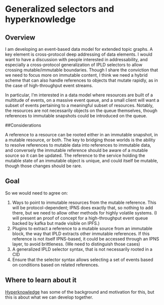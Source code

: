 
# Generalized selectors and hyperknowledge

## Overview

I am developing an event-based data model for extended topic graphs. A key element is cross-protocol deep addressing of data elements. I would want to have a discussion with people interested in addressability, and especially a cross-protocol generalization of IPLD selectors to allow crossing mutable/immutable boundaries. Though I share the conviction that we need to focus more on immutable content, I think we need a hybrid scheme that can also handle references to objects that mutate rapidly, as in the case of high-throughput event streams.

In particular, I'm interested in a data model where resources are built of a multitude of events, on a massive event queue, and a small client will want a subset of events pertaining to a meaningful subset of resources. Notably, the resources are not necessarily objects on the queue themselves, though references to immutable snapshots could be introduced on the queue.

##Considerations

A reference to a resource can be rooted either in an immutable snapshot, in a mutable resource, or both. The key to bridging those worlds is the ability to resolve references to mutable data into references to immutable data, and conversely the immutable reference should be aware of a mutable source so it can be updated.
The reference to the service holding the mutable state of an immutable object is unique, and could itself be mutable, though those changes should be rare.

## Goal

So we would need to agree on:

1. Ways to point to immutable resources from the mutable reference. This will be protocol-dependent; IPNS does exactly that, so nothing to add there, but we need to allow other methods for highly volatile systems. (I will present an proof of concept for a high-throughput event queue backed by kafka but made visible on IPFS.)
2. Plugins to extract a reference to a mutable source from an immutable block, the way that IPLD extracts other immutable references. If this reference is not itself IPNS-based, it could be accessed through an IPNS layer, to avoid brittleness. (We need to distinguish those cases)
3. A generalized IPLD selector syntax, that is not necessarily rooted in a CID
4. Ensure that the selector syntax allows selecting a set of events based on conditions based on related references.

## Where to learn about it

[Hyperknowledge](https://gitlab.com/hyperknowledge/hyperknowledge) has some of the background and motivation for this, but this is about what we can develop together.

